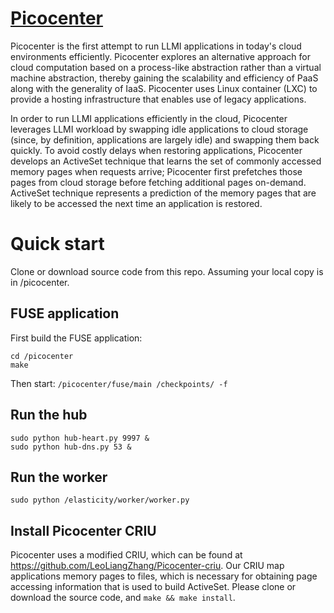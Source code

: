 # [Picocenter](http://leoliangzhang.github.io/Picocenter/)

Picocenter is the first attempt to run LLMI applications in today's cloud environments efficiently. Picocenter explores an alternative approach for cloud computation based on a process-like abstraction rather than a virtual machine abstraction, thereby gaining the scalability and efficiency of PaaS along with the generality of IaaS. Picocenter uses Linux container (LXC) to provide a hosting infrastructure that enables use of legacy applications.

In order to run LLMI applications efficiently in the cloud, Picocenter leverages LLMI workload by swapping idle applications to cloud storage (since, by definition, applications are largely idle) and swapping them back quickly. To avoid costly delays when restoring applications, Picocenter develops an ActiveSet technique that learns the set of commonly accessed memory pages when requests arrive; Picocenter first prefetches those pages from cloud storage before fetching additional pages on-demand. ActiveSet technique represents a prediction of the memory pages that are likely to be accessed the next time an application is restored.

# Quick start

Clone or download source code from this repo. Assuming your local copy is in /picocenter. 

## FUSE application

First build the FUSE application:

```
cd /picocenter
make 
```

Then start: `/picocenter/fuse/main /checkpoints/ -f`

## Run the hub

```
sudo python hub-heart.py 9997 &
sudo python hub-dns.py 53 &
```

## Run the worker

`sudo python /elasticity/worker/worker.py`

## Install Picocenter CRIU

Picocenter uses a modified CRIU, which can be found at https://github.com/LeoLiangZhang/Picocenter-criu. Our CRIU map applications memory pages to files, which is necessary for obtaining page accessing information that is used to build ActiveSet. Please clone or download the source code, and `make && make install`. 



